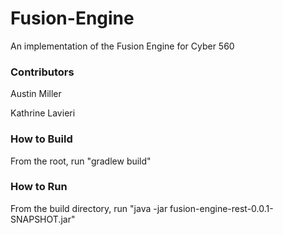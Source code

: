 # Fusion-Engine
An implementation of the Fusion Engine for Cyber 560

### Contributors
Austin Miller

Kathrine Lavieri

### How to Build
From the root, run "gradlew build" 

### How to Run
From the build directory, run "java -jar fusion-engine-rest-0.0.1-SNAPSHOT.jar" 
